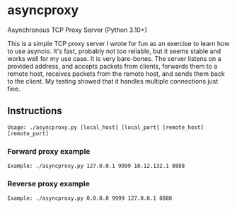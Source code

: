 # asyncproxy
Asynchronous TCP Proxy Server (Python 3.10+)

This is a simple TCP proxy server I wrote for fun as an exercise to learn how to use asyncio. It's fast, probably not too reliable, but it seems stable and works well for my use case. It is very bare-bones. The server listens on a provided address, and accepts packets from clients, forwards them to a remote host, receives packets from the remote host, and sends them back to the client. My testing showed that it handles multiple connections just fine.

## Instructions

```
Usage: ./asyncproxy.py [local_host] [local_port] [remote_host] [remote_port]
```

### Forward proxy example
```
Example: ./asyncproxy.py 127.0.0.1 9999 10.12.132.1 8888
```

### Reverse proxy example
```
Example: ./asyncproxy.py 0.0.0.0 9999 127.0.0.1 8888
```
